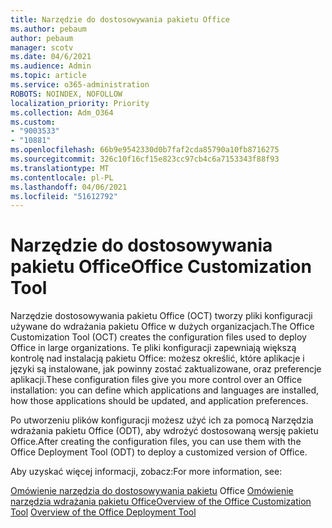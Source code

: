 ```yaml
---
title: Narzędzie do dostosowywania pakietu Office
ms.author: pebaum
author: pebaum
manager: scotv
ms.date: 04/6/2021
ms.audience: Admin
ms.topic: article
ms.service: o365-administration
ROBOTS: NOINDEX, NOFOLLOW
localization_priority: Priority
ms.collection: Adm_O364
ms.custom:
- "9003533"
- "10881"
ms.openlocfilehash: 66b9e9542330d0b7faf2cda85790a10fb8716275
ms.sourcegitcommit: 326c10f16cf15e823cc97cb4c6a7153343f88f93
ms.translationtype: MT
ms.contentlocale: pl-PL
ms.lasthandoff: 04/06/2021
ms.locfileid: "51612792"
---
```

# <a name="office-customization-tool"></a><span data-ttu-id="7c0a9-102">Narzędzie do dostosowywania pakietu Office</span><span class="sxs-lookup"><span data-stu-id="7c0a9-102">Office Customization Tool</span></span>

<span data-ttu-id="7c0a9-103">Narzędzie dostosowywania pakietu Office (OCT) tworzy pliki konfiguracji używane do wdrażania pakietu Office w dużych organizacjach.</span><span class="sxs-lookup"><span data-stu-id="7c0a9-103">The Office Customization Tool (OCT) creates the configuration files used to deploy Office in large organizations.</span></span> <span data-ttu-id="7c0a9-104">Te pliki konfiguracji zapewniają większą kontrolę nad instalacją pakietu Office: możesz określić, które aplikacje i języki są instalowane, jak powinny zostać zaktualizowane, oraz preferencje aplikacji.</span><span class="sxs-lookup"><span data-stu-id="7c0a9-104">These configuration files give you more control over an Office installation: you can define which applications and languages are installed, how those applications should be updated, and application preferences.</span></span> 

<span data-ttu-id="7c0a9-105">Po utworzeniu plików konfiguracji możesz użyć ich za pomocą Narzędzia wdrażania pakietu Office (ODT), aby wdrożyć dostosowaną wersję pakietu Office.</span><span class="sxs-lookup"><span data-stu-id="7c0a9-105">After creating the configuration files, you can use them with the Office Deployment Tool (ODT) to deploy a customized version of Office.</span></span> 

<span data-ttu-id="7c0a9-106">Aby uzyskać więcej informacji, zobacz:</span><span class="sxs-lookup"><span data-stu-id="7c0a9-106">For more information, see:</span></span>

<span data-ttu-id="7c0a9-107">[Omówienie narzędzia do dostosowywania pakietu](https://docs.microsoft.com/deployoffice/overview-of-the-office-customization-tool-for-click-to-run) 
 Office [Omówienie narzędzia wdrażania pakietu Office](https://docs.microsoft.com/deployoffice/overview-office-deployment-tool)</span><span class="sxs-lookup"><span data-stu-id="7c0a9-107">[Overview of the Office Customization Tool](https://docs.microsoft.com/deployoffice/overview-of-the-office-customization-tool-for-click-to-run)
[Overview of the Office Deployment Tool](https://docs.microsoft.com/deployoffice/overview-office-deployment-tool)</span></span>
